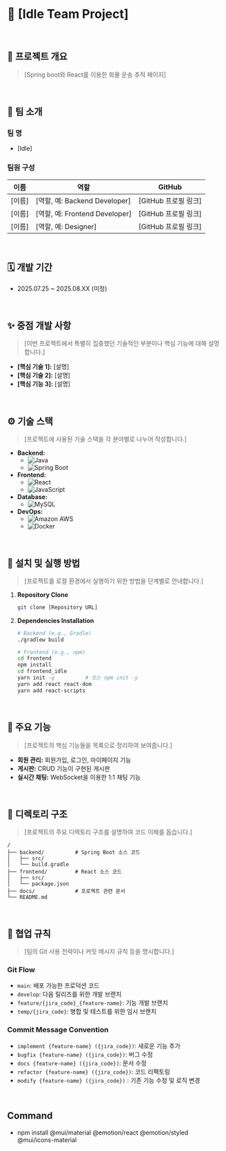 # 📖 [Idle Team Project]

<br>

<!-- 프로젝트의 상태를 나타내는 뱃지를 추가할 수 있습니다. 예: build, coverage -->
<!-- ![Build Status](https://img.shields.io/badge/build-passing-brightgreen) -->

## 📝 프로젝트 개요

> [Spring boot와 React를 이용한 화물 운송 추적 페이지]

<br>

## 👥 팀 소개

### 팀 명
- [Idle]

### 팀원 구성
| 이름 | 역할 | GitHub |
| --- | --- | --- |
| [이름] | [역할, 예: Backend Developer] | [GitHub 프로필 링크] |
| [이름] | [역할, 예: Frontend Developer] | [GitHub 프로필 링크] |
| [이름] | [역할, 예: Designer] | [GitHub 프로필 링크] |

<br>

## 🗓️ 개발 기간
- 2025.07.25 ~ 2025.08.XX (미정)

<br>

## ✨ 중점 개발 사항
> [이번 프로젝트에서 특별히 집중했던 기술적인 부분이나 핵심 기능에 대해 설명합니다.]
- **[핵심 기술 1]:** [설명]
- **[핵심 기술 2]:** [설명]
- **[핵심 기능 3]:** [설명]

<br>

## ⚙️ 기술 스택
> [프로젝트에 사용된 기술 스택을 각 분야별로 나누어 작성합니다.]
- **Backend:**
  - ![Java](https://img.shields.io/badge/Java-007396?style=for-the-badge&logo=java&logoColor=white)
  - ![Spring Boot](https://img.shields.io/badge/Spring_Boot-6DB33F?style=for-the-badge&logo=spring-boot&logoColor=white)
- **Frontend:**
  - ![React](https://img.shields.io/badge/React-61DAFB?style=for-the-badge&logo=react&logoColor=black)
  - ![JavaScript](https://img.shields.io/badge/JavaScript-F7DF1E?style=for-the-badge&logo=javascript&logoColor=black)
- **Database:**
  - ![MySQL](https://img.shields.io/badge/MySQL-4479A1?style=for-the-badge&logo=mysql&logoColor=white)
- **DevOps:**
  - ![Amazon AWS](https://img.shields.io/badge/AWS-232F3E?style=for-the-badge&logo=amazon-aws&logoColor=white)
  - ![Docker](https://img.shields.io/badge/Docker-2496ED?style=for-the-badge&logo=docker&logoColor=white)

<br>

## 🚀 설치 및 실행 방법
> [프로젝트를 로컬 환경에서 실행하기 위한 방법을 단계별로 안내합니다.]
1. **Repository Clone**
   ```bash
   git clone [Repository URL]
   ```
2. **Dependencies Installation**
   ```bash
   # Backend (e.g., Gradle)
   ./gradlew build

   # Frontend (e.g., npm)
   cd frontend
   npm install
   cd frontend_idle
   yarn init -y          # 또는 npm init -y
   yarn add react react-dom
   yarn add react-scripts
   ```

<br>

## 📌 주요 기능
> [프로젝트의 핵심 기능들을 목록으로 정리하여 보여줍니다.]
- **회원 관리:** 회원가입, 로그인, 마이페이지 기능
- **게시판:** CRUD 기능이 구현된 게시판
- **실시간 채팅:** WebSocket을 이용한 1:1 채팅 기능

<br>

## 📁 디렉토리 구조
> [프로젝트의 주요 디렉토리 구조를 설명하여 코드 이해를 돕습니다.]
```
/
├── backend/          # Spring Boot 소스 코드
│   ├── src/
│   └── build.gradle
├── frontend/         # React 소스 코드
│   ├── src/
│   └── package.json
├── docs/             # 프로젝트 관련 문서
└── README.md
```

<br>

## 🤝 협업 규칙 
> [팀의 Git 사용 전략이나 커밋 메시지 규칙 등을 명시합니다.]
### Git Flow
- `main`: 배포 가능한 프로덕션 코드
- `develop`: 다음 릴리즈를 위한 개발 브랜치
- `feature/{jira_code}_{feature-name}`: 기능 개발 브랜치
- `temp/{jira_code}`: 병합 및 테스트를 위한 임시 브랜치

### Commit Message Convention
- `implement {feature-name} ({jira_code})`: 새로운 기능 추가
- `bugfix {feature-name} ({jira_code})`: 버그 수정
- `docs {feature-name} ({jira_code})`: 문서 수정
- `refactor {feature-name} ({jira_code})`: 코드 리팩토링
- `modify {feature-name} ({jira_code})` : 기존 기능 수정 및 로직 변경

<br>

## Command

- npm install @mui/material @emotion/react @emotion/styled @mui/icons-material